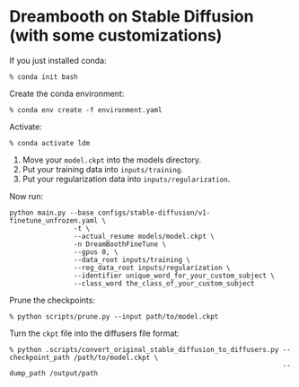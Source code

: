 # Dreambooth on Stable Diffusion (with some customizations)

If you just installed conda:

`% conda init bash`

Create the conda environment:

`% conda env create -f environment.yaml`

Activate:

`% conda activate ldm`

1. Move your `model.ckpt` into the models directory.
1. Put your training data into `inputs/training`.
1. Put your regularization data into `inputs/regularization`.

Now run:

```
python main.py --base configs/stable-diffusion/v1-finetune_unfrozen.yaml \
                -t \
                --actual_resume models/model.ckpt \
                -n DreamBoothFineTune \
                --gpus 0, \
                --data_root inputs/training \
                --reg_data_root inputs/regularization \
                --identifier unique_word_for_your_custom_subject \
                --class_word the_class_of_your_custom_subject
```

Prune the checkpoints:

`% python scripts/prune.py --input path/to/model.ckpt`

Turn the `ckpt` file into the diffusers file format:

```
% python .scripts/convert_original_stable_diffusion_to_diffusers.py --checkpoint_path /path/to/model.ckpt \
                                                                    --dump_path /output/path
```
